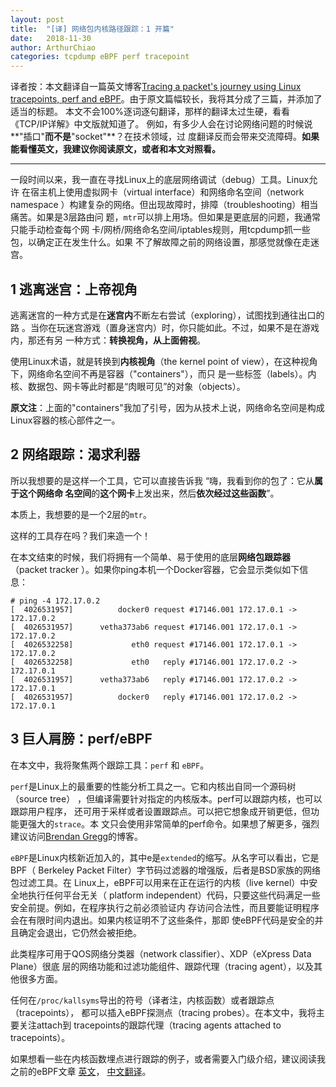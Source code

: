 ```yaml
---
layout: post
title:  "[译] 网络包内核路径跟踪：1 开篇"
date:   2018-11-30
author: ArthurChiao
categories: tcpdump eBPF perf tracepoint
---
```


译者按：本文翻译自一篇英文博客[Tracing a packet's journey using Linux tracepoints, perf and eBPF](https://blog.yadutaf.fr/2017/07/28/tracing-a-packet-journey-using-linux-tracepoints-perf-ebpf/)。由于原文篇幅较长，我将其分成了三篇，并添加了适当的标题。
本文不会100%逐词逐句翻译，那样的翻译太过生硬，看看《TCP/IP详解》中文版就知道了。
例如，有多少人会在讨论网络问题的时候说**"插口"**而不是**"socket"**？在技术领域，过
度翻译反而会带来交流障碍。**如果能看懂英文，我建议你阅读原文，或者和本文对照看。**

----

一段时间以来，我一直在寻找Linux上的底层网络调试（debug）工具。Linux允许
在宿主机上使用虚拟网卡（virtual interface）和网络命名空间（network namespace
）构建复杂的网络。但出现故障时，排障（troubleshooting）相当痛苦。如果是3层路由问
题，`mtr`可以排上用场。但如果是更底层的问题，我通常只能手动检查每个网
卡/网桥/网络命名空间/iptables规则，用tcpdump抓一些包，以确定正在发生什么。如果
不了解故障之前的网络设置，那感觉就像在走迷宫。

## 1 逃离迷宫：上帝视角

逃离迷宫的一种方式是在**迷宫内**不断左右尝试（exploring），试图找到通往出口的路
。当你在玩迷宫游戏（置身迷宫内）时，你只能如此。不过，如果不是在游戏内，那还有另
一种方式：**转换视角，从上面俯视**。

使用Linux术语，就是转换到**内核视角**（the
kernel point of view），在这种视角下，网络命名空间不再是容器（"containers"），而只
是一些标签（labels）。内核、数据包、网卡等此时都是“肉眼可见”的对象（objects）。

**原文注**：上面的"containers"我加了引号，因为从技术上说，网络命名空间是构成Linux容器的核心部件之一。

## 2 网络跟踪：渴求利器

所以我想要的是这样一个工具，它可以直接告诉我 “嗨，我看到你的包了：它从**属于这个网络命
名空间**的**这个网卡**上发出来，然后**依次经过这些函数**”。

本质上，我想要的是一个2层的`mtr`。

这样的工具存在吗？我们来造一个！

在本文结束的时候，我们将拥有一个简单、易于使用的底层**网络包跟踪器**（packet tracker
）。如果你ping本机一个Docker容器，它会显示类似如下信息：

```shell
# ping -4 172.17.0.2
[  4026531957]          docker0 request #17146.001 172.17.0.1 -> 172.17.0.2
[  4026531957]      vetha373ab6 request #17146.001 172.17.0.1 -> 172.17.0.2
[  4026532258]             eth0 request #17146.001 172.17.0.1 -> 172.17.0.2
[  4026532258]             eth0   reply #17146.001 172.17.0.2 -> 172.17.0.1
[  4026531957]      vetha373ab6   reply #17146.001 172.17.0.2 -> 172.17.0.1
[  4026531957]          docker0   reply #17146.001 172.17.0.2 -> 172.17.0.1
```

## 3 巨人肩膀：perf/eBPF

在本文中，我将聚焦两个跟踪工具：`perf` 和 `eBPF`。

`perf`是Linux上的最重要的性能分析工具之一。它和内核出自同一个源码树（source tree）
，但编译需要针对指定的内核版本。perf可以跟踪内核，也可以跟踪用户程序，
还可用于采样或者设置跟踪点。可以把它想象成开销更低，但功能更强大的`strace`。本
文只会使用非常简单的perf命令。如果想了解更多，强烈建议访问[Brendan
Gregg](http://www.brendangregg.com/perf.html)的博客。

`eBPF`是Linux内核新近加入的，其中e是`extended`的缩写。从名字可以看出，它是BPF（
Berkeley Packet Filter）字节码过滤器的增强版，后者是BSD家族的网络包过滤工具。在
Linux上，eBPF可以用来在正在运行的内核（live kernel）中安全地执行任何平台无关（
platform
independent）代码，只要这些代码满足一些安全前提。例如，在程序执行之前必须验证内
存访问合法性，而且要能证明程序会在有限时间内退出。如果内核证明不了这些条件，那即
使eBPF代码是安全的并且确定会退出，它仍然会被拒绝。

此类程序可用于QOS网络分类器（network classifier）、XDP（eXpress Data Plane）很底
层的网络功能和过滤功能组件、跟踪代理（tracing agent），以及其他很多方面。

任何在`/proc/kallsyms`导出的符号（译者注，内核函数）或者跟踪点（tracepoints），
都可以插入eBPF探测点（tracing probes）。在本文中，我将主要关注attach到
tracepoints的跟踪代理（tracing agents attached to tracepoints）。

如果想看一些在内核函数埋点进行跟踪的例子，或者需要入门级介绍，建议阅读我之前的eBPF文章
[英文](https://blog.yadutaf.fr/2016/03/30/turn-any-syscall-into-event-introducing-ebpf-kernel-probes/)，
[中文翻译](/blog/ebpf-turn-syscall-to-event-zh)。
